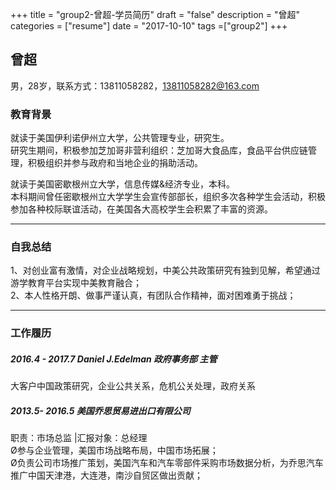 +++
title = "group2-曾超-学员简历"
draft = "false"
description = "曾超"
categories = ["resume"]
date = "2017-10-10"
tags =["group2"]
+++

## 曾超
男，28岁，联系方式：13811058282，13811058282@163.com

### 教育背景

就读于美国伊利诺伊州立大学，公共管理专业，研究生。<br/>
研究生期间，积极参加芝加哥非营利组织：芝加哥大食品库，食品平台供应链管理，积极组织并参与政府和当地企业的捐助活动。

就读于美国密歇根州立大学，信息传媒&经济专业，本科。<br/>
本科期间曾任密歇根州立大学学生会宣传部部长，组织多次各种学生会活动，积极参加各种校际联谊活动，在美国各大高校学生会积累了丰富的资源。


* * *
### 自我总结
1、对创业富有激情，对企业战略规划，中美公共政策研究有独到见解，希望通过游学教育平台实现中美教育融合；<br/>
2、本人性格开朗、做事严谨认真，有团队合作精神，面对困难勇于挑战；<br/>



* * *
### 工作履历

##### 2016.4 - 2017.7 Daniel J.Edelman 政府事务部 主管
大客户中国政策研究，企业公共关系，危机公关处理，政府关系

##### 2013.5- 2016.5 美国乔思贸易进出口有限公司
职责：市场总监 |汇报对象：总经理<br/>
Ø参与企业管理，美国市场战略布局，中国市场拓展；<br/>
Ø负责公司市场推广策划，美国汽车和汽车零部件采购市场数据分析，为乔思汽车推广中国天津港，大连港，南沙自贸区做出贡献； <br/>
